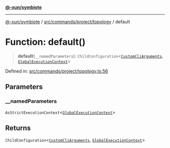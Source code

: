 [**@-xun/symbiote**](../../../../../README.md)

***

[@-xun/symbiote](../../../../../README.md) / [src/commands/project/topology](../README.md) / default

# Function: default()

> **default**(`__namedParameters`): `ChildConfiguration`\<[`CustomCliArguments`](../type-aliases/CustomCliArguments.md), [`GlobalExecutionContext`](../../../../configure/type-aliases/GlobalExecutionContext.md)\>

Defined in: [src/commands/project/topology.ts:56](https://github.com/Xunnamius/symbiote/blob/3708c142929779cedae6f80fd8d92e8d468daaf9/src/commands/project/topology.ts#L56)

## Parameters

### \_\_namedParameters

`AsStrictExecutionContext`\<[`GlobalExecutionContext`](../../../../configure/type-aliases/GlobalExecutionContext.md)\>

## Returns

`ChildConfiguration`\<[`CustomCliArguments`](../type-aliases/CustomCliArguments.md), [`GlobalExecutionContext`](../../../../configure/type-aliases/GlobalExecutionContext.md)\>
